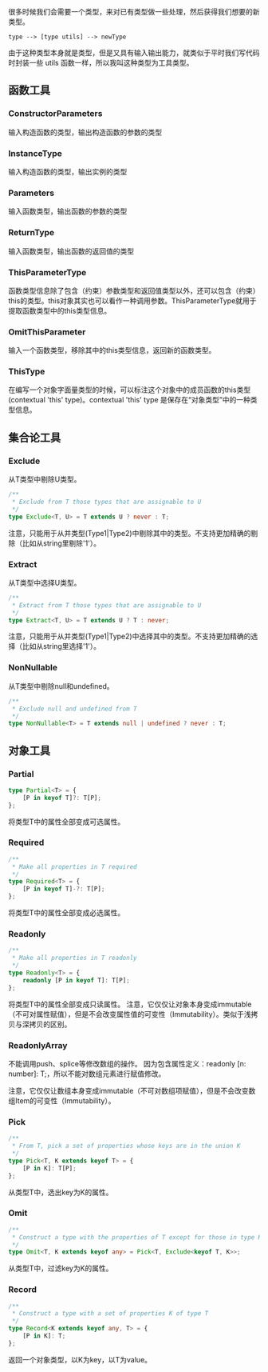 很多时候我们会需要一个类型，来对已有类型做一些处理，然后获得我们想要的新类型。
```
type --> [type utils] --> newType
```
由于这种类型本身就是类型，但是又具有输入输出能力，就类似于平时我们写代码时封装一些 utils 函数一样，所以我叫这种类型为工具类型。

## 函数工具
### ConstructorParameters
输入构造函数的类型，输出构造函数的参数的类型

### InstanceType
输入构造函数的类型，输出实例的类型

### Parameters
输入函数类型，输出函数的参数的类型

### ReturnType
输入函数类型，输出函数的返回值的类型

### ThisParameterType
函数类型信息除了包含（约束）参数类型和返回值类型以外，还可以包含（约束）this的类型。this对象其实也可以看作一种调用参数。ThisParameterType就用于提取函数类型中的this类型信息。

### OmitThisParameter
输入一个函数类型，移除其中的this类型信息，返回新的函数类型。

### ThisType
在编写一个对象字面量类型的时候，可以标注这个对象中的成员函数的this类型(contextual 'this' type)。contextual 'this' type 是保存在“对象类型”中的一种类型信息。

## 集合论工具
### Exclude
从T类型中剔除U类型。
```typescript
/**
 * Exclude from T those types that are assignable to U
 */
type Exclude<T, U> = T extends U ? never : T;
```
注意，只能用于从并类型(Type1|Type2)中剔除其中的类型。不支持更加精确的剔除（比如从string里剔除'1'）。

### Extract
从T类型中选择U类型。
```typescript
/**
 * Extract from T those types that are assignable to U
 */
type Extract<T, U> = T extends U ? T : never;
```
注意，只能用于从并类型(Type1|Type2)中选择其中的类型。不支持更加精确的选择（比如从string里选择'1'）。

### NonNullable
从T类型中剔除null和undefined。
```typescript
/**
 * Exclude null and undefined from T
 */
type NonNullable<T> = T extends null | undefined ? never : T;
```

## 对象工具
### Partial
```typescript
type Partial<T> = {
    [P in keyof T]?: T[P];
};
```
将类型T中的属性全部变成可选属性。

### Required
```typescript
/**
 * Make all properties in T required
 */
type Required<T> = {
    [P in keyof T]-?: T[P];
};
```
将类型T中的属性全部变成必选属性。

### Readonly
```typescript
/**
 * Make all properties in T readonly
 */
type Readonly<T> = {
    readonly [P in keyof T]: T[P];
};
```
将类型T中的属性全部变成只读属性。
注意，它仅仅让对象本身变成immutable（不可对属性赋值），但是不会改变属性值的可变性（Immutability）。类似于浅拷贝与深拷贝的区别。

### ReadonlyArray
不能调用push、splice等修改数组的操作。
因为包含属性定义：readonly [n: number]: T;，所以不能对数组元素进行赋值修改。

注意，它仅仅让数组本身变成immutable（不可对数组项赋值），但是不会改变数组Item的可变性（Immutability）。

### Pick
```typescript
/**
 * From T, pick a set of properties whose keys are in the union K
 */
type Pick<T, K extends keyof T> = {
    [P in K]: T[P];
};
```
从类型T中，选出key为K的属性。

### Omit
```typescript
/**
 * Construct a type with the properties of T except for those in type K.
 */
type Omit<T, K extends keyof any> = Pick<T, Exclude<keyof T, K>>;
```
从类型T中，过滤key为K的属性。

### Record
```typescript
/**
 * Construct a type with a set of properties K of type T
 */
type Record<K extends keyof any, T> = {
    [P in K]: T;
};
```
返回一个对象类型，以K为key，以T为value。
